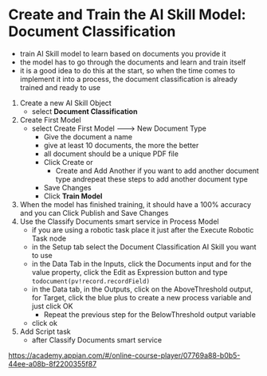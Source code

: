 # Create and Train the AI Skill Model: Document Classification
- train AI Skill model to learn based on documents you provide it
- the model has to go through the documents and learn and train itself
- it is a good idea to do this at the start, so when the time comes to implement it into a process, the document classification is already trained and ready to use
    
1. Create a new AI Skill Object
    - select **Document Classification**
2. Create First Model
    - select Create First Model ---> New Document Type
        - Give the document a name
        - give at least 10 documents, the more the better
        - all document should be a unique PDF file
        - Click Create or 
            - Create and Add Another if you want to add another document type andrepeat these steps to add another document type
        - Save Changes
        - Click **Train Model**
3. When the model has finished training, it should have a 100% accuracy and you can Click Publish and Save Changes
4. Use the Classify Documents smart service in Process Model
    - if you are using a robotic task place it just after the Execute Robotic Task node
    - in the Setup tab select the Document Classification AI Skill you want to use
    - in the Data Tab in the Inputs, click the Documents input and for the value property, click the Edit as Expression button and type `todocument(pv!record.recordField)`
    - in the Data tab, in the Outputs, click on the AboveThreshold output, for Target, click the blue plus to create a new process variable and just click OK
        - Repeat the previous step for the BelowThreshold output variable
    - click ok
5. Add Script task
    - after  Classify Documents smart service


https://academy.appian.com/#/online-course-player/07769a88-b0b5-44ee-a08b-8f2200355f87